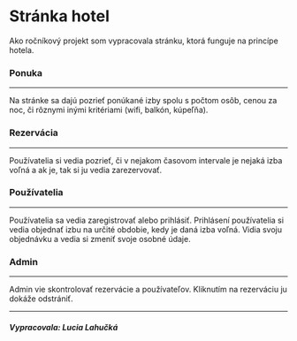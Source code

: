 ﻿# Stránka hotel
Ako ročníkový projekt som vypracovala stránku, ktorá funguje na princípe hotela. 

### Ponuka
------
Na stránke sa dajú pozrieť ponúkané izby spolu s počtom osôb, cenou za noc, či rôznymi inými kritériami (wifi, balkón, kúpeľňa).

### Rezervácia
 ------
 Používatelia si vedia pozrieť, či v nejakom časovom intervale je nejaká izba voľná a ak je, tak si ju vedia zarezervovať.
 
### Používatelia
------
Používatelia sa vedia zaregistrovať alebo prihlásiť. Prihlásení používatelia si vedia objednať izbu na určité obdobie, kedy je daná izba voľná. Vidia svoju objednávku a vedia si zmeniť svoje osobné údaje.

### Admin
------
Admin vie skontrolovať rezervácie a používateľov. Kliknutím na rezerváciu ju dokáže odstrániť.

-----
##### Vypracovala: Lucia Lahučká



